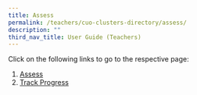 ```yaml
---
title: Assess
permalink: /teachers/cuo-clusters-directory/assess/
description: ""
third_nav_title: User Guide (Teachers)
---
```

Click on the following links to go to the respective page:

1.  [Assess](../teacher-user-guide/assess/assign/)
2.  [Track Progress](../teacher-user-guide/assess/enact/)